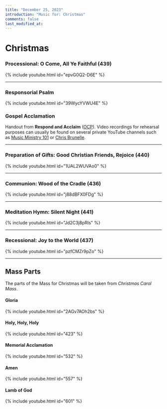 ```yaml
---
title: "December 25, 2023"
introduction: "Music for: Christmas"
comments: false
last_modified_at: 
---
```


# Christmas

### Processional: O Come, All Ye Faithful (439)

{% include youtube.html id="epvG0Q2-D6E" %} <br>

---

### Responsorial Psalm

{% include youtube.html id="39WycYVWU4E" %} <br>

### Gospel Acclamation

Handout from **Respond and Acclaim** ([OCP](https://www.ocp.org/en-us)). Video recordings for rehearsal purposes can usually be found on several private YouTube channels such as [Music Ministry 101](https://www.youtube.com/@MusicMinistry101/videos) or [Chris Brunelle](https://www.youtube.com/@ChrisBrunelle/videos).

---

### Preparation of Gifts: Good Christian Friends, Rejoice (440)

{% include youtube.html id="1UAL2WUVAo0" %} <br>

---

### Communion: Wood of the Cradle (436)

{% include youtube.html id="j88dBFX0FDg" %} <br>

---

### Meditation Hymn: Silent Night (441)

{% include youtube.html id="Jd2C3j8pRls" %} <br>

---

### Recessional: Joy to the World (437)

{% include youtube.html id="pzfCMZr9pZo" %} <br>

---

## Mass Parts

The parts of the Mass for Christmas will be taken from *Christmas Carol Mass*.

#### Gloria

{% include youtube.html id="2AGv7AOh2bs" %} <br>


#### Holy, Holy, Holy

{% include youtube.html id="423" %} <br>


#### Memorial Acclamation

{% include youtube.html id="532" %} <br>


#### Amen

{% include youtube.html id="557" %} <br>


#### Lamb of God

{% include youtube.html id="601" %}